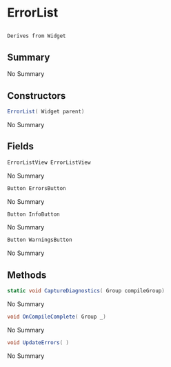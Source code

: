 # ErrorList

## 
```c#
Derives from Widget
```

## Summary

No Summary
## Constructors

```c#
ErrorList( Widget parent) 
```
No Summary
## Fields

```c#
ErrorListView ErrorListView
```
No Summary
```c#
Button ErrorsButton
```
No Summary
```c#
Button InfoButton
```
No Summary
```c#
Button WarningsButton
```
No Summary
## Methods

```c#
static void CaptureDiagnostics( Group compileGroup) 
```
No Summary
```c#
void OnCompileComplete( Group _) 
```
No Summary
```c#
void UpdateErrors( ) 
```
No Summary
